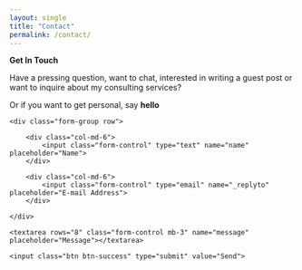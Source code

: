```yaml
---
layout: single
title: "Contact"
permalink: /contact/
---
```



<div class="contact">
          <strong>Get In Touch</strong>
        	<p>Have a pressing question, want to chat, interested in writing a guest post or want to inquire about my consulting services?</p>
          <p>Or if you want to get personal, say <strong>hello</strong></p>

</div>

<form action="https://formspree.io/andrecab@hotmail.com" method="POST">

    <div class="form-group row">

        <div class="col-md-6">
            <input class="form-control" type="text" name="name" placeholder="Name">
        </div>

        <div class="col-md-6">
            <input class="form-control" type="email" name="_replyto" placeholder="E-mail Address">
        </div>

    </div>

    <textarea rows="8" class="form-control mb-3" name="message" placeholder="Message"></textarea>

    <input class="btn btn-success" type="submit" value="Send">

</form>
